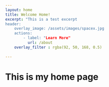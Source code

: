 ```yaml
---
layout: home
title: Welcome Home!
excerpt: "This is a test excerpt
header: 
    overlay_image: /assets/images/spacex.jpg
    actions:
        - label: "Learn More"
          url: /about
    overlay_filter : rgba(92, 50, 168, 0.5)
    
---
```


# This is my home page

